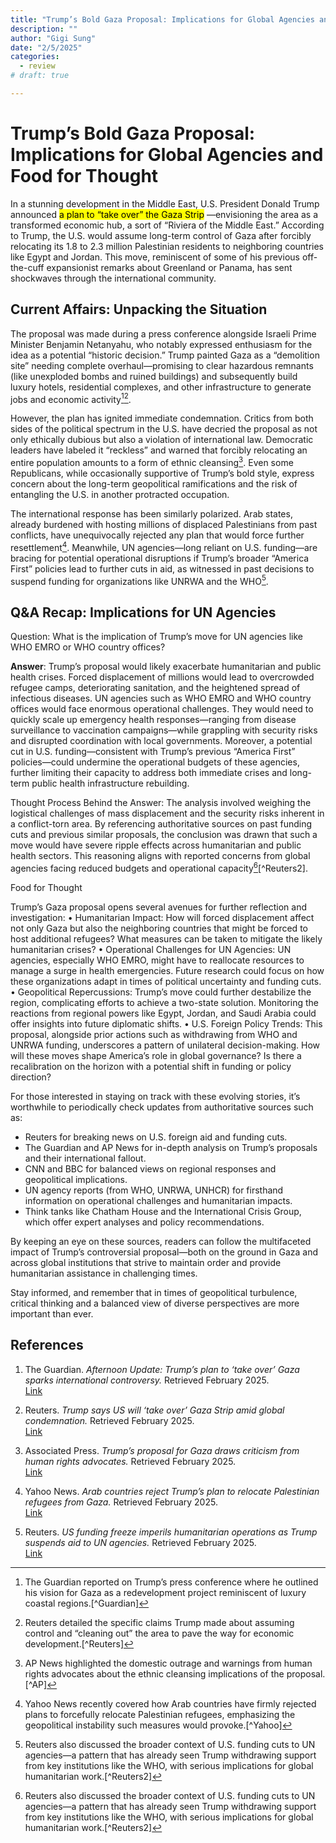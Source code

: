 ```yaml
---
title: "Trump’s Bold Gaza Proposal: Implications for Global Agencies and Food for Thought"
description: ""
author: "Gigi Sung"
date: "2/5/2025"
categories:
  - review
# draft: true

---
```

# Trump’s Bold Gaza Proposal: Implications for Global Agencies and Food for Thought

In a stunning development in the Middle East, U.S. President Donald Trump announced <mark>a plan to “take over” the Gaza Strip</mark> —envisioning the area as a transformed economic hub, a sort of “Riviera of the Middle East.” According to Trump, the U.S. would assume long-term control of Gaza after forcibly relocating its 1.8 to 2.3 million Palestinian residents to neighboring countries like Egypt and Jordan. This move, reminiscent of some of his previous off-the-cuff expansionist remarks about Greenland or Panama, has sent shockwaves through the international community.

## Current Affairs: Unpacking the Situation

The proposal was made during a press conference alongside Israeli Prime Minister Benjamin Netanyahu, who notably expressed enthusiasm for the idea as a potential “historic decision.” Trump painted Gaza as a “demolition site” needing complete overhaul—promising to clear hazardous remnants (like unexploded bombs and ruined buildings) and subsequently build luxury hotels, residential complexes, and other infrastructure to generate jobs and economic activity[^1][^2].

However, the plan has ignited immediate condemnation. Critics from both sides of the political spectrum in the U.S. have decried the proposal as not only ethically dubious but also a violation of international law. Democratic leaders have labeled it “reckless” and warned that forcibly relocating an entire population amounts to a form of ethnic cleansing[^3]. Even some Republicans, while occasionally supportive of Trump’s bold style, express concern about the long-term geopolitical ramifications and the risk of entangling the U.S. in another protracted occupation.

The international response has been similarly polarized. Arab states, already burdened with hosting millions of displaced Palestinians from past conflicts, have unequivocally rejected any plan that would force further resettlement[^4]. Meanwhile, UN agencies—long reliant on U.S. funding—are bracing for potential operational disruptions if Trump’s broader “America First” policies lead to further cuts in aid, as witnessed in past decisions to suspend funding for organizations like UNRWA and the WHO[^5].

[^1]: The Guardian reported on Trump’s press conference where he outlined his vision for Gaza as a redevelopment project reminiscent of luxury coastal regions.[^Guardian]
[^2]: Reuters detailed the specific claims Trump made about assuming control and “cleaning out” the area to pave the way for economic development.[^Reuters]
[^3]: AP News highlighted the domestic outrage and warnings from human rights advocates about the ethnic cleansing implications of the proposal.[^AP]
[^4]: Yahoo News recently covered how Arab countries have firmly rejected plans to forcefully relocate Palestinian refugees, emphasizing the geopolitical instability such measures would provoke.[^Yahoo]
[^5]: Reuters also discussed the broader context of U.S. funding cuts to UN agencies—a pattern that has already seen Trump withdrawing support from key institutions like the WHO, with serious implications for global humanitarian work.[^Reuters2]

## Q&A Recap: Implications for UN Agencies

Question: What is the implication of Trump’s move for UN agencies like WHO EMRO or WHO country offices?

**Answer**:
Trump’s proposal would likely exacerbate humanitarian and public health crises. Forced displacement of millions would lead to overcrowded refugee camps, deteriorating sanitation, and the heightened spread of infectious diseases. UN agencies such as WHO EMRO and WHO country offices would face enormous operational challenges. They would need to quickly scale up emergency health responses—ranging from disease surveillance to vaccination campaigns—while grappling with security risks and disrupted coordination with local governments. Moreover, a potential cut in U.S. funding—consistent with Trump’s previous “America First” policies—could undermine the operational budgets of these agencies, further limiting their capacity to address both immediate crises and long-term public health infrastructure rebuilding.

Thought Process Behind the Answer:
The analysis involved weighing the logistical challenges of mass displacement and the security risks inherent in a conflict-torn area. By referencing authoritative sources on past funding cuts and previous similar proposals, the conclusion was drawn that such a move would have severe ripple effects across humanitarian and public health sectors. This reasoning aligns with reported concerns from global agencies facing reduced budgets and operational capacity[^5][^Reuters2].

Food for Thought

Trump’s Gaza proposal opens several avenues for further reflection and investigation:
	•	Humanitarian Impact:
How will forced displacement affect not only Gaza but also the neighboring countries that might be forced to host additional refugees? What measures can be taken to mitigate the likely humanitarian crises?
	•	Operational Challenges for UN Agencies:
UN agencies, especially WHO EMRO, might have to reallocate resources to manage a surge in health emergencies. Future research could focus on how these organizations adapt in times of political uncertainty and funding cuts.
	•	Geopolitical Repercussions:
Trump’s move could further destabilize the region, complicating efforts to achieve a two-state solution. Monitoring the reactions from regional powers like Egypt, Jordan, and Saudi Arabia could offer insights into future diplomatic shifts.
	•	U.S. Foreign Policy Trends:
This proposal, alongside prior actions such as withdrawing from WHO and UNRWA funding, underscores a pattern of unilateral decision-making. How will these moves shape America’s role in global governance? Is there a recalibration on the horizon with a potential shift in funding or policy direction?

For those interested in staying on track with these evolving stories, it’s worthwhile to periodically check updates from authoritative sources such as:
-	Reuters for breaking news on U.S. foreign aid and funding cuts.
-	The Guardian and AP News for in-depth analysis on Trump’s proposals and their international fallout.
-	CNN and BBC for balanced views on regional responses and geopolitical implications.
-	UN agency reports (from WHO, UNRWA, UNHCR) for firsthand information on operational challenges and humanitarian impacts.
-	Think tanks like Chatham House and the International Crisis Group, which offer expert analyses and policy recommendations.

By keeping an eye on these sources, readers can follow the multifaceted impact of Trump’s controversial proposal—both on the ground in Gaza and across global institutions that strive to maintain order and provide humanitarian assistance in challenging times.

Stay informed, and remember that in times of geopolitical turbulence, critical thinking and a balanced view of diverse perspectives are more important than ever.

## References

1. The Guardian. *Afternoon Update: Trump’s plan to ‘take over’ Gaza sparks international controversy.* Retrieved February 2025.  
   [Link](https://www.theguardian.com/world/live/2025/feb/05/trump-gaza-take-over-reaction-israel-netanyahu-middle-east-latest-live)

2. Reuters. *Trump says US will ‘take over’ Gaza Strip amid global condemnation.* Retrieved February 2025.  
   [Link](https://www.reuters.com/world/middle-east/trump-says-us-will-take-over-gaza-strip-2025-02-05/)

3. Associated Press. *Trump’s proposal for Gaza draws criticism from human rights advocates.* Retrieved February 2025.  
   [Link](https://apnews.com/article/db2c407baf803291a4acf6edfd708c48)

4. Yahoo News. *Arab countries reject Trump’s plan to relocate Palestinian refugees from Gaza.* Retrieved February 2025.  
   [Link](https://www.yahoo.com/news/arab-countries-reject-trump-proposal-134202326.html)

5. Reuters. *US funding freeze imperils humanitarian operations as Trump suspends aid to UN agencies.* Retrieved February 2025.  
   [Link](https://www.reuters.com/world/us/trump-stops-us-involvement-with-un-human-rights-council-extends-unrwa-funding-halt-2025-02-04/)